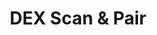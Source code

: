 ---
title: DEX Scan & Pair
img: dex-scanpair.png
layout: list-mx.html
menu:
  title: DEX Scan & Pair
  items:
    - title: About
      url: /dex-scanpair/1-8/guide/about
    - title: Installation
      url: /dex-scanpair/1-8/guide/install
    - title: Configuration
      url: /dex-scanpair/1-8/guide/configuration
    - icon: fa fa-search
      url: /dex-scanpair/1-8/search
product: DEX Scan & Pair
productversion: '1.8'
---